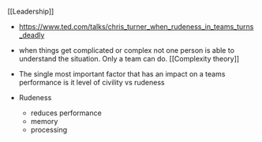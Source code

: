 [[Leadership]]

- https://www.ted.com/talks/chris_turner_when_rudeness_in_teams_turns_deadly

- when things get complicated or complex not one person is able to understand the situation. Only a team can do. [[Complexity theory]]
- The single most important factor that has an impact on a teams performance is it level of civility vs rudeness
- Rudeness
	- reduces performance
	- memory
	- processing